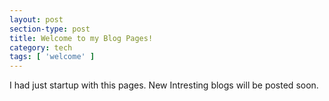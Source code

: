 ```yaml
---
layout: post
section-type: post
title: Welcome to my Blog Pages!
category: tech
tags: [ 'welcome' ]
---
```


I had just startup with this pages. New Intresting blogs will be posted soon.
